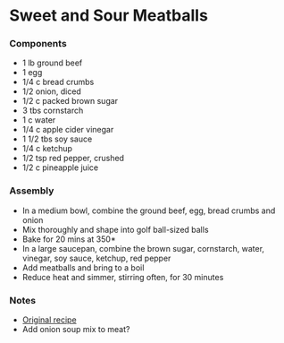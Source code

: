 # Sweet and Sour Meatballs

### Components

* 1 lb ground beef
* 1 egg
* 1/4 c bread crumbs
* 1/2 onion, diced
* 1/2 c packed brown sugar
* 3 tbs cornstarch
* 1 c water
* 1/4 c apple cider vinegar
* 1 1/2 tbs soy sauce
* 1/4 c ketchup
* 1/2 tsp red pepper, crushed
* 1/2 c pineapple juice

### Assembly
* In a medium bowl, combine the ground beef, egg, bread crumbs and onion
* Mix thoroughly and shape into golf ball-sized balls
* Bake for 20 mins at 350*
* In a large saucepan, combine the brown sugar, cornstarch, water, vinegar, soy sauce, ketchup, red pepper
* Add meatballs and bring to a boil
* Reduce heat and simmer, stirring often, for 30 minutes

### Notes
- [Original recipe](https://www.allrecipes.com/recipe/26673/the-best-sweet-and-sour-meatballs/)
- Add onion soup mix to meat?
